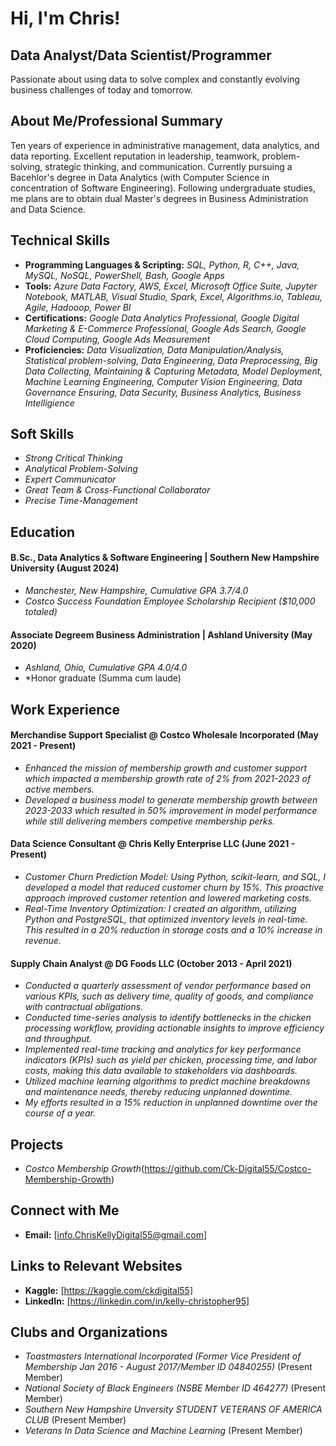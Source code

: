# Hi, I'm Chris!




## Data Analyst/Data Scientist/Programmer

 Passionate about using data to solve complex and constantly evolving business challenges of today and tomorrow.


## About Me/Professional Summary

 Ten years of experience in administrative management, data analytics, and data reporting. Excellent reputation in leadership, teamwork, problem-solving, strategic thinking, and communication. Currently pursuing a 
 Bacehlor's degree in Data Analytics (with Computer Science in concentration of Software Engineering). Following undergraduate studies, me plans are to obtain dual Master's degrees in Business Administration and Data 
 Science.
  

## Technical Skills

- **Programming Languages & Scripting:** *SQL, Python, R, C++, Java, MySQL, NoSQL, PowerShell, Bash, Google Apps*
- **Tools:** *Azure Data Factory, AWS, Excel, Microsoft Office Suite, Jupyter Notebook, MATLAB, Visual Studio, Spark, Excel, Algorithms.io, Tableau, Agile, Hadooop, Power BI*
- **Certifications:** *Google Data Analytics Professional, Google Digital Marketing & E-Commerce Professional, Google Ads Search, Google Cloud Computing, Google Ads Measurement*
- **Proficiencies:** *Data Visualization, Data Manipulation/Analysis, Statistical problem-solving, Data Engineering, Data Preprocessing, Big Data Collecting, Maintaining & Capturing Metadata, Model Deployment, Machine 
    Learning Engineering, Computer Vision Engineering, Data Governance Ensuring, Data Security, Business Analytics, Business Intelligience*


## Soft Skills
- *Strong Critical Thinking*
- *Analytical Problem-Solving*
- *Expert Communicator*
- *Great Team & Cross-Functional Collaborator*
- *Precise Time-Management*
  

## Education

 #### B.Sc., Data Analytics & Software Engineering | Southern New Hampshire University (August 2024)
- *Manchester, New Hampshire, Cumulative GPA 3.7/4.0*
- *Costco Success Foundation Employee Scholarship Recipient ($10,000 totaled)*
  
 
 #### Associate Degreem Business Administration | Ashland University (May 2020)
- *Ashland, Ohio, Cumulative GPA 4.0/4.0*
- *Honor graduate (Summa cum laude)
  

## Work Experience

#### Merchandise Support Specialist @ Costco Wholesale Incorporated (May 2021 - Present)
- *Enhanced the mission of membership growth and customer support which impacted a membership growth rate of 2% from 2021-2023 of active members.*
- *Developed a business model to generate membership growth between 2023-2033 which resulted in 50% improvement in model performance while still delivering members competive membership perks.*
  

#### Data Science Consultant @ Chris Kelly Enterprise LLC (June 2021 - Present)
- *Customer Churn Prediction Model: Using Python, scikit-learn, and SQL, I developed a model that reduced customer churn by 15%. This proactive approach improved customer retention and lowered marketing costs.*
- *Real-Time Inventory Optimization: I created an algorithm, utilizing Python and PostgreSQL, that optimized inventory levels in real-time. This resulted in a 20% reduction in storage costs and a 10% increase in revenue.*
  

#### Supply Chain Analyst @ DG Foods LLC (October 2013 - April 2021)
- *Conducted a quarterly assessment of vendor performance based on various KPIs, such as delivery time, quality of goods, and compliance with contractual obligations.*
- *Conducted time-series analysis to identify bottlenecks in the chicken processing workflow, providing actionable insights to improve efficiency and throughput.*
- *Implemented real-time tracking and analytics for key performance indicators (KPIs) such as yield per chicken, processing time, and labor costs, making this data available to stakeholders via dashboards.*
- *Utilized machine learning algorithms to predict machine breakdowns and maintenance needs, thereby reducing unplanned downtime.*
- *My efforts resulted in a 15% reduction in unplanned downtime over the course of a year.*
  

## Projects

- *Costco Membership Growth*(https://github.com/Ck-Digital55/Costco-Membership-Growth)
 

## Connect with Me

- **Email:** [info.ChrisKellyDigital55@gmail.com]


## Links to Relevant Websites

- **Kaggle:** [https://kaggle.com/ckdigital55]
- **LinkedIn:** [https://linkedin.com/in/kelly-christopher95]


## Clubs and Organizations

- *Toastmasters International Incorporated (Former Vice President of Membership Jan 2016 - August 2017/Member ID 04840255)* (Present Member)
- *National Society of Black Engineers (NSBE Member ID 464277)* (Present Member)
- *Southern New Hampshire Unversity STUDENT VETERANS OF AMERICA CLUB* (Present Member)
- *Veterans In Data Science and Machine Learning* (Present Member)
  
